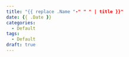 ```yaml
---
title: "{{ replace .Name "-" " " | title }}"
date: {{ .Date }}
categories:
  - Default
tags:
  - Default
draft: true
---
```

